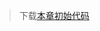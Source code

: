 > 下载[本章初始代码](https://github.com/teropa/build-your-own-angularjs/releases/tag/chapter0-project-setup)